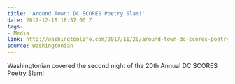 ```yaml
---
title: 'Around Town: DC SCORES Poetry Slam!'
date: 2017-12-18 18:57:00 Z
tags:
- Media
link: http://washingtonlife.com/2017/11/20/around-town-dc-scores-poetry-slam/
source: Washingtonian
---
```


Washingtonian covered the second night of the 20th Annual DC SCORES Poetry Slam!